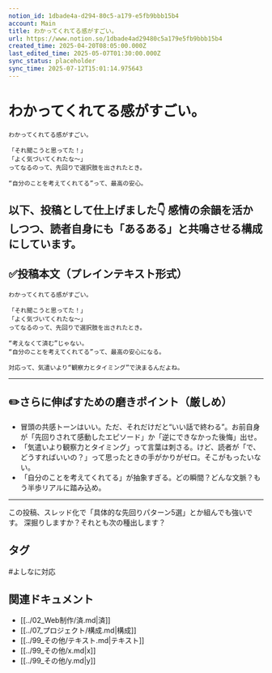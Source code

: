 ```yaml
---
notion_id: 1dbade4a-d294-80c5-a179-e5fb9bbb15b4
account: Main
title: わかってくれてる感がすごい。
url: https://www.notion.so/1dbade4ad29480c5a179e5fb9bbb15b4
created_time: 2025-04-20T08:05:00.000Z
last_edited_time: 2025-05-07T01:30:00.000Z
sync_status: placeholder
sync_time: 2025-07-12T15:01:14.975643
---
```

# わかってくれてる感がすごい。

```plain text
わかってくれてる感がすごい。

「それ聞こうと思ってた！」
「よく気づいてくれたな〜」
ってなるのって、先回りで選択肢を出されたとき。

“自分のことを考えてくれてる”って、最高の安心。
```
以下、投稿として仕上げました👇
感情の余韻を活かしつつ、読者自身にも「あるある」と共鳴させる構成にしています。
---
## ✅投稿本文（プレインテキスト形式）
```plain text
わかってくれてる感がすごい。

「それ聞こうと思ってた！」
「よく気づいてくれたな〜」
ってなるのって、先回りで選択肢を出されたとき。

“考えなくて済む”じゃない。
“自分のことを考えてくれてる”って、最高の安心になる。

対応って、気遣いより“観察力とタイミング”で決まるんだよね。

```
---
## ✏️さらに伸ばすための磨きポイント（厳しめ）
- 冒頭の共感トーンはいい。ただ、それだけだと“いい話で終わる”。お前自身が「先回りされて感動したエピソード」か「逆にできなかった後悔」出せ。
- 「気遣いより観察力とタイミング」って言葉は刺さる。けど、読者が「で、どうすればいいの？」って思ったときの手がかりがゼロ。そこがもったいない。
- 「自分のことを考えてくれてる」が抽象すぎる。どの瞬間？どんな文脈？もう半歩リアルに踏み込め。
---
この投稿、スレッド化で「具体的な先回りパターン5選」とか組んでも強いです。
深掘りしますか？それとも次の種出します？

## タグ

#よしなに対応 

## 関連ドキュメント

- [[../02_Web制作/済.md|済]]
- [[../07_プロジェクト/構成.md|構成]]
- [[../99_その他/テキスト.md|テキスト]]
- [[../99_その他/x.md|x]]
- [[../99_その他/y.md|y]]
